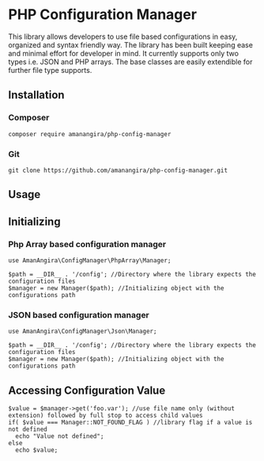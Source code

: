 # PHP Configuration Manager

This library allows developers to use file based configurations in easy, organized and syntax friendly way. The library has 
been built keeping ease and minimal effort for developer in mind. It currently supports only two types i.e. JSON and PHP 
arrays. The base classes are easily extendible for further file type supports. 

## Installation
### Composer
`composer require amanangira/php-config-manager`

### Git 
`git clone https://github.com/amanangira/php-config-manager.git`

## Usage

## Initializing

### Php Array based configuration manager
```
use AmanAngira\ConfigManager\PhpArray\Manager;

$path = __DIR__ . '/config'; //Directory where the library expects the configuration files
$manager = new Manager($path); //Initializing object with the configurations path
```

### JSON based configuration manager
```
use AmanAngira\ConfigManager\Json\Manager;

$path = __DIR__ . '/config'; //Directory where the library expects the configuration files
$manager = new Manager($path); //Initializing object with the configurations path
```

## Accessing Configuration Value
```
$value = $manager->get('foo.var'); //use file name only (without extension) followed by full stop to access child values
if( $value === Manager::NOT_FOUND_FLAG ) //library flag if a value is not defined 
  echo "Value not defined";
else
  echo $value;
```
